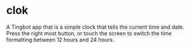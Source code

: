 # clok
A Tingbot app that is a simple clock that tells the current time and date.  Press the right most button, or touch the screen to switch the time formatting between 12 hours and 24 hours.
